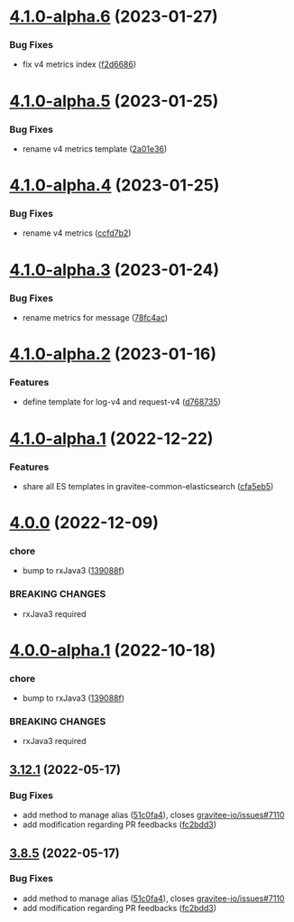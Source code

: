 # [4.1.0-alpha.6](https://github.com/gravitee-io/gravitee-common-elasticsearch/compare/4.1.0-alpha.5...4.1.0-alpha.6) (2023-01-27)


### Bug Fixes

* fix v4 metrics index ([f2d6686](https://github.com/gravitee-io/gravitee-common-elasticsearch/commit/f2d6686746cb89fa579827ec192bfb9604a76cd7))

# [4.1.0-alpha.5](https://github.com/gravitee-io/gravitee-common-elasticsearch/compare/4.1.0-alpha.4...4.1.0-alpha.5) (2023-01-25)


### Bug Fixes

* rename v4 metrics template ([2a01e36](https://github.com/gravitee-io/gravitee-common-elasticsearch/commit/2a01e36c881fd33f95300f3ff1cfd35d1fe58a51))

# [4.1.0-alpha.4](https://github.com/gravitee-io/gravitee-common-elasticsearch/compare/4.1.0-alpha.3...4.1.0-alpha.4) (2023-01-25)


### Bug Fixes

* rename v4 metrics ([ccfd7b2](https://github.com/gravitee-io/gravitee-common-elasticsearch/commit/ccfd7b21f94b7306e2126a27aba35661d2da94fa))

# [4.1.0-alpha.3](https://github.com/gravitee-io/gravitee-common-elasticsearch/compare/4.1.0-alpha.2...4.1.0-alpha.3) (2023-01-24)


### Bug Fixes

* rename metrics for message ([78fc4ac](https://github.com/gravitee-io/gravitee-common-elasticsearch/commit/78fc4ac3fd47cfef7f26d7f83960c9a4c9f89233))

# [4.1.0-alpha.2](https://github.com/gravitee-io/gravitee-common-elasticsearch/compare/4.1.0-alpha.1...4.1.0-alpha.2) (2023-01-16)


### Features

* define template for log-v4 and request-v4 ([d768735](https://github.com/gravitee-io/gravitee-common-elasticsearch/commit/d7687352ed4d4a5245ee24233bfdfc4587b86032))

# [4.1.0-alpha.1](https://github.com/gravitee-io/gravitee-common-elasticsearch/compare/4.0.0...4.1.0-alpha.1) (2022-12-22)


### Features

* share all ES templates in gravitee-common-elasticsearch ([cfa5eb5](https://github.com/gravitee-io/gravitee-common-elasticsearch/commit/cfa5eb594e61f9c24822818e238ab64beb3b0378))

# [4.0.0](https://github.com/gravitee-io/gravitee-common-elasticsearch/compare/3.12.1...4.0.0) (2022-12-09)


### chore

* bump to rxJava3 ([139088f](https://github.com/gravitee-io/gravitee-common-elasticsearch/commit/139088f8f1f1845a6f8f29e2f219576484c86bde))


### BREAKING CHANGES

* rxJava3 required

# [4.0.0-alpha.1](https://github.com/gravitee-io/gravitee-common-elasticsearch/compare/3.12.1...4.0.0-alpha.1) (2022-10-18)


### chore

* bump to rxJava3 ([139088f](https://github.com/gravitee-io/gravitee-common-elasticsearch/commit/139088f8f1f1845a6f8f29e2f219576484c86bde))


### BREAKING CHANGES

* rxJava3 required

## [3.12.1](https://github.com/gravitee-io/gravitee-common-elasticsearch/compare/3.12.0...3.12.1) (2022-05-17)


### Bug Fixes

* add method to manage alias ([51c0fa4](https://github.com/gravitee-io/gravitee-common-elasticsearch/commit/51c0fa437570b9d4b19ee6610b62bc67c03b43de)), closes [gravitee-io/issues#7110](https://github.com/gravitee-io/issues/issues/7110)
* add modification regarding PR feedbacks ([fc2bdd3](https://github.com/gravitee-io/gravitee-common-elasticsearch/commit/fc2bdd3e0e50816759b4a055a60401a97b18f934))

## [3.8.5](https://github.com/gravitee-io/gravitee-common-elasticsearch/compare/3.8.4...3.8.5) (2022-05-17)


### Bug Fixes

* add method to manage alias ([51c0fa4](https://github.com/gravitee-io/gravitee-common-elasticsearch/commit/51c0fa437570b9d4b19ee6610b62bc67c03b43de)), closes [gravitee-io/issues#7110](https://github.com/gravitee-io/issues/issues/7110)
* add modification regarding PR feedbacks ([fc2bdd3](https://github.com/gravitee-io/gravitee-common-elasticsearch/commit/fc2bdd3e0e50816759b4a055a60401a97b18f934))

